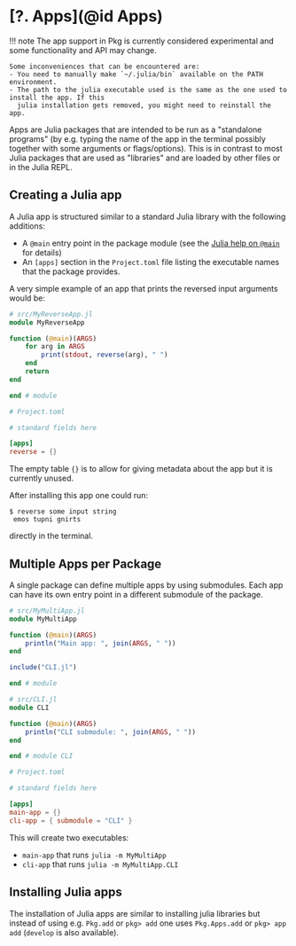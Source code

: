 # [**?.** Apps](@id Apps)

!!! note
    The app support in Pkg is currently considered experimental and some functionality and API may change.

    Some inconveniences that can be encountered are:
    - You need to manually make `~/.julia/bin` available on the PATH environment.
    - The path to the julia executable used is the same as the one used to install the app. If this
      julia installation gets removed, you might need to reinstall the app.

Apps are Julia packages that are intended to be run as a "standalone programs" (by e.g. typing the name of the app in the terminal possibly together with some arguments or flags/options).
This is in contrast to most Julia packages that are used as "libraries" and are loaded by other files or in the Julia REPL.

## Creating a Julia app

A Julia app is structured similar to a standard Julia library with the following additions:

- A `@main` entry point in the package module (see the [Julia help on `@main`](https://docs.julialang.org/en/v1/manual/command-line-interface/#The-Main.main-entry-point) for details)
- An `[apps]` section in the `Project.toml` file listing the executable names that the package provides.

A very simple example of an app that prints the reversed input arguments would be:

```julia
# src/MyReverseApp.jl
module MyReverseApp

function (@main)(ARGS)
    for arg in ARGS
        print(stdout, reverse(arg), " ")
    end
    return
end

end # module
```

```toml
# Project.toml

# standard fields here

[apps]
reverse = {}
```
The empty table `{}` is to allow for giving metadata about the app but it is currently unused.

After installing this app one could run:

```
$ reverse some input string
 emos tupni gnirts
```

directly in the terminal.

## Multiple Apps per Package

A single package can define multiple apps by using submodules. Each app can have its own entry point in a different submodule of the package.

```julia
# src/MyMultiApp.jl
module MyMultiApp

function (@main)(ARGS)
    println("Main app: ", join(ARGS, " "))
end

include("CLI.jl")

end # module
```

```julia
# src/CLI.jl
module CLI

function (@main)(ARGS)
    println("CLI submodule: ", join(ARGS, " "))
end

end # module CLI
```

```toml
# Project.toml

# standard fields here

[apps]
main-app = {}
cli-app = { submodule = "CLI" }
```

This will create two executables:
- `main-app` that runs `julia -m MyMultiApp`
- `cli-app` that runs `julia -m MyMultiApp.CLI`

## Installing Julia apps

The installation of Julia apps are similar to installing julia libraries but instead of using e.g. `Pkg.add` or `pkg> add` one uses `Pkg.Apps.add` or `pkg> app add` (`develop` is also available).

